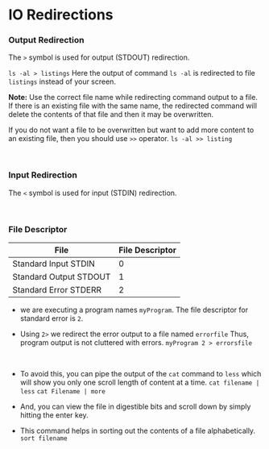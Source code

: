 # IO Redirections

### Output Redirection

The `>` symbol is used for output (STDOUT) redirection.

`ls -al > listings`
Here the output of command `ls -al` is redirected to file `listings` instead of your screen.

**Note:** Use the correct file name while redirecting command output to a file. If there is an existing file with the same name, the redirected command will delete the contents of that file and then it may be overwritten.

If you do not want a file to be overwritten but want to add more content to an existing file, then you should use `>>` operator.
`ls -al >> listing`

<br />

### Input Redirection

The `<` symbol is used for input (STDIN) redirection.

<br />

### File Descriptor

| File                   | File Descriptor |
| ---------------------- | --------------- |
| Standard Input STDIN   | 0               |
| Standard Output STDOUT | 1               |
| Standard Error STDERR  | 2               |

- we are executing a program names `myProgram`.
  The file descriptor for standard error is `2`.

- Using `2>` we redirect the error output to a file named `errorfile`
  Thus, program output is not cluttered with errors.
  `myProgram 2 > errorsfile`

<br />

- To avoid this, you can pipe the output of the `cat` command to `less` which will show you only one scroll length of content at a time.
  `cat filename | less`
  `cat Filename | more`
- And, you can view the file in digestible bits and scroll down by simply hitting the enter key.

- This command helps in sorting out the contents of a file alphabetically.
  `sort filename`
